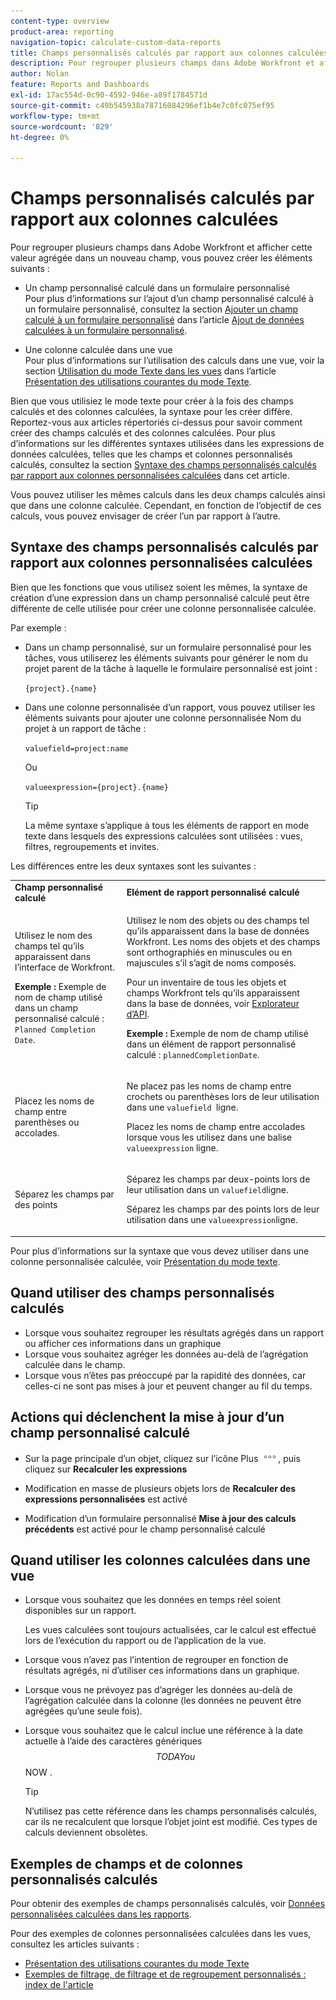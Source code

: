 ```yaml
---
content-type: overview
product-area: reporting
navigation-topic: calculate-custom-data-reports
title: Champs personnalisés calculés par rapport aux colonnes calculées
description: Pour regrouper plusieurs champs dans Adobe Workfront et afficher cette valeur agrégée dans un nouveau champ, vous pouvez créer un champ personnalisé calculé dans un formulaire personnalisé ou une colonne calculée dans une vue.
author: Nolan
feature: Reports and Dashboards
exl-id: 17ac554d-0c90-4592-946e-a89f1784571d
source-git-commit: c49b545938a78716084296ef1b4e7c0fc075ef95
workflow-type: tm+mt
source-wordcount: '829'
ht-degree: 0%

---
```


# Champs personnalisés calculés par rapport aux colonnes calculées

Pour regrouper plusieurs champs dans Adobe Workfront et afficher cette valeur agrégée dans un nouveau champ, vous pouvez créer les éléments suivants :

* Un champ personnalisé calculé dans un formulaire personnalisé\
  Pour plus d’informations sur l’ajout d’un champ personnalisé calculé à un formulaire personnalisé, consultez la section [Ajouter un champ calculé à un formulaire personnalisé](../../../administration-and-setup/customize-workfront/create-manage-custom-forms/add-calculated-data-to-custom-form.md#add-a-calculated-field-to-a-custom-form) dans l’article [Ajout de données calculées à un formulaire personnalisé](../../../administration-and-setup/customize-workfront/create-manage-custom-forms/add-calculated-data-to-custom-form.md).

* Une colonne calculée dans une vue\
  Pour plus d’informations sur l’utilisation des calculs dans une vue, voir la section [Utilisation du mode Texte dans les vues](../../../reports-and-dashboards/reports/text-mode/understand-common-uses-text-mode.md#use-text-mode-in-views) dans l’article [Présentation des utilisations courantes du mode Texte](../../../reports-and-dashboards/reports/text-mode/understand-common-uses-text-mode.md).

Bien que vous utilisiez le mode texte pour créer à la fois des champs calculés et des colonnes calculées, la syntaxe pour les créer diffère. Reportez-vous aux articles répertoriés ci-dessus pour savoir comment créer des champs calculés et des colonnes calculées. Pour plus d’informations sur les différentes syntaxes utilisées dans les expressions de données calculées, telles que les champs et colonnes personnalisés calculés, consultez la section [Syntaxe des champs personnalisés calculés par rapport aux colonnes personnalisées calculées](/help/quicksilver/reports-and-dashboards/reports/calc-cstm-data-reports/calculated-custom-fields-calculated-columns.md#syntax-of-calculated-custom-fields-vs-calculated-custom-columns) dans cet article.

Vous pouvez utiliser les mêmes calculs dans les deux champs calculés ainsi que dans une colonne calculée. Cependant, en fonction de l’objectif de ces calculs, vous pouvez envisager de créer l’un par rapport à l’autre.

## Syntaxe des champs personnalisés calculés par rapport aux colonnes personnalisées calculées

Bien que les fonctions que vous utilisez soient les mêmes, la syntaxe de création d’une expression dans un champ personnalisé calculé peut être différente de celle utilisée pour créer une colonne personnalisée calculée.

Par exemple :

* Dans un champ personnalisé, sur un formulaire personnalisé pour les tâches, vous utiliserez les éléments suivants pour générer le nom du projet parent de la tâche à laquelle le formulaire personnalisé est joint :

  `{project}.{name}`

* Dans une colonne personnalisée d’un rapport, vous pouvez utiliser les éléments suivants pour ajouter une colonne personnalisée Nom du projet à un rapport de tâche :

  `valuefield=project:name`

  Ou

  `valueexpression={project}.{name}`

  >[!TIP]
  >
  >La même syntaxe s’applique à tous les éléments de rapport en mode texte dans lesquels des expressions calculées sont utilisées : vues, filtres, regroupements et invites.

Les différences entre les deux syntaxes sont les suivantes :

<table style="table-layout:auto"> 
 <col> 
 <col> 
 <tbody> 
  <tr> 
   <td><strong>Champ personnalisé calculé</strong></td>
   <td><strong>Elément de rapport personnalisé calculé</strong></td> 
  </tr> 
  <tr> 
   <td> <p>Utilisez le nom des champs tel qu’ils apparaissent dans l’interface de Workfront.</p> <p class="example" data-mc-autonum="<b>Example: </b>"><span class="autonumber"><span><b>Exemple : </b></span></span>Exemple de nom de champ utilisé dans un champ personnalisé calculé : <code>Planned Completion Date</code>.</p> </td> 
   <td> <p>Utilisez le nom des objets ou des champs tel qu’ils apparaissent dans la base de données Workfront. Les noms des objets et des champs sont orthographiés en minuscules ou en majuscules s’il s’agit de noms composés. </p> <p>Pour un inventaire de tous les objets et champs Workfront tels qu’ils apparaissent dans la base de données, voir <a href="../../../wf-api/general/api-explorer.md" class="MCXref xref">Explorateur d’API</a>. </p> <p class="example" data-mc-autonum="<b>Example: </b>"><span class="autonumber"><span><b>Exemple : </b></span></span>Exemple de nom de champ utilisé dans un élément de rapport personnalisé calculé : <code>plannedCompletionDate</code>.</p> </td> 
  </tr> 
  <tr> 
   <td>Placez les noms de champ entre parenthèses ou accolades.</td> 
   <td> <p>Ne placez pas les noms de champ entre crochets ou parenthèses lors de leur utilisation dans une <code>valuefield </code>ligne.</p> <p>Placez les noms de champ entre accolades lorsque vous les utilisez dans une balise <code>valueexpression</code> ligne.</p> </td> 
  </tr> 
  <tr> 
   <td>Séparez les champs par des points</td> 
   <td> <p>Séparez les champs par deux-points lors de leur utilisation dans un <code>valuefield</code>ligne.</p> <p>Séparez les champs par des points lors de leur utilisation dans une <code>valueexpression</code>ligne.</p> </td> 
  </tr> 
 </tbody> 
</table>

Pour plus d’informations sur la syntaxe que vous devez utiliser dans une colonne personnalisée calculée, voir [Présentation du mode texte](../../../reports-and-dashboards/reports/text-mode/understand-text-mode.md).

## Quand utiliser des champs personnalisés calculés

* Lorsque vous souhaitez regrouper les résultats agrégés dans un rapport ou afficher ces informations dans un graphique
* Lorsque vous souhaitez agréger les données au-delà de l’agrégation calculée dans le champ.
* Lorsque vous n’êtes pas préoccupé par la rapidité des données, car celles-ci ne sont pas mises à jour et peuvent changer au fil du temps.

## Actions qui déclenchent la mise à jour d’un champ personnalisé calculé

* Sur la page principale d’un objet, cliquez sur l’icône Plus ![](assets/more-icon.png), puis cliquez sur **Recalculer les expressions**

* Modification en masse de plusieurs objets lors de **Recalculer des expressions personnalisées** est activé
* Modification d’un formulaire personnalisé **Mise à jour des calculs précédents** est activé pour le champ personnalisé calculé

## Quand utiliser les colonnes calculées dans une vue

* Lorsque vous souhaitez que les données en temps réel soient disponibles sur un rapport.

  Les vues calculées sont toujours actualisées, car le calcul est effectué lors de l’exécution du rapport ou de l’application de la vue.

* Lorsque vous n’avez pas l’intention de regrouper en fonction de résultats agrégés, ni d’utiliser ces informations dans un graphique.
* Lorsque vous ne prévoyez pas d’agréger les données au-delà de l’agrégation calculée dans la colonne (les données ne peuvent être agrégées qu’une seule fois).
* Lorsque vous souhaitez que le calcul inclue une référence à la date actuelle à l’aide des caractères génériques $$TODAY ou $$NOW .

  >[!TIP]
  >
  >N’utilisez pas cette référence dans les champs personnalisés calculés, car ils ne recalculent que lorsque l’objet joint est modifié. Ces types de calculs deviennent obsolètes.

## Exemples de champs et de colonnes personnalisés calculés

Pour obtenir des exemples de champs personnalisés calculés, voir [Données personnalisées calculées dans les rapports](../../../reports-and-dashboards/reports/calc-cstm-data-reports/calculated-custom-data-reports.md).

Pour des exemples de colonnes personnalisées calculées dans les vues, consultez les articles suivants :

* [Présentation des utilisations courantes du mode Texte](../../../reports-and-dashboards/reports/text-mode/understand-common-uses-text-mode.md)
* [Exemples de filtrage, de filtrage et de regroupement personnalisés : index de l&#39;article](../../../reports-and-dashboards/reports/custom-view-filter-grouping-samples/custom-view-filter-grouping-samples.md)
